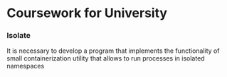 # Coursework for University

### Isolate

It is necessary to develop a program that implements the functionality of small containerization utility that allows to run processes in isolated namespaces
